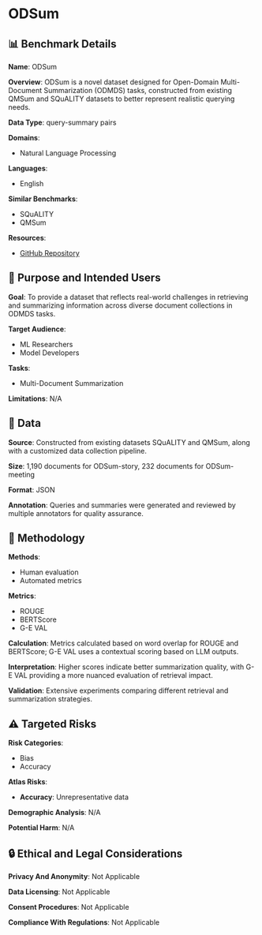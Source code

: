 # ODSum

## 📊 Benchmark Details

**Name**: ODSum

**Overview**: ODSum is a novel dataset designed for Open-Domain Multi-Document Summarization (ODMDS) tasks, constructed from existing QMSum and SQuALITY datasets to better represent realistic querying needs.

**Data Type**: query-summary pairs

**Domains**:
- Natural Language Processing

**Languages**:
- English

**Similar Benchmarks**:
- SQuALITY
- QMSum

**Resources**:
- [GitHub Repository](https://github.com/yale-nlp/ODSum)

## 🎯 Purpose and Intended Users

**Goal**: To provide a dataset that reflects real-world challenges in retrieving and summarizing information across diverse document collections in ODMDS tasks.

**Target Audience**:
- ML Researchers
- Model Developers

**Tasks**:
- Multi-Document Summarization

**Limitations**: N/A

## 💾 Data

**Source**: Constructed from existing datasets SQuALITY and QMSum, along with a customized data collection pipeline.

**Size**: 1,190 documents for ODSum-story, 232 documents for ODSum-meeting

**Format**: JSON

**Annotation**: Queries and summaries were generated and reviewed by multiple annotators for quality assurance.

## 🔬 Methodology

**Methods**:
- Human evaluation
- Automated metrics

**Metrics**:
- ROUGE
- BERTScore
- G-E VAL

**Calculation**: Metrics calculated based on word overlap for ROUGE and BERTScore; G-E VAL uses a contextual scoring based on LLM outputs.

**Interpretation**: Higher scores indicate better summarization quality, with G-E VAL providing a more nuanced evaluation of retrieval impact.

**Validation**: Extensive experiments comparing different retrieval and summarization strategies.

## ⚠️ Targeted Risks

**Risk Categories**:
- Bias
- Accuracy

**Atlas Risks**:
- **Accuracy**: Unrepresentative data

**Demographic Analysis**: N/A

**Potential Harm**: N/A

## 🔒 Ethical and Legal Considerations

**Privacy And Anonymity**: Not Applicable

**Data Licensing**: Not Applicable

**Consent Procedures**: Not Applicable

**Compliance With Regulations**: Not Applicable
